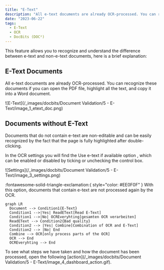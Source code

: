 ```yaml
---
title: "E-Text"
description: "All e-text documents are already OCR-processed. You can recognize these documents if you can open the PDF file, highlight all the text, and copy it into a Word document."
date: "2023-06-22"
tags:
  - E-Text
  - OCR
  - DocBits (DOC²)
---
```

This feature allows you to recognize and understand the difference between e-text and non-e-text documents, here is a brief explanation:

## E-Text Documents

All e-text documents are already OCR-processed. You can recognize these documents if you can open the PDF file, highlight all the text, and copy it into a Word document.

![E-Text](/_images/docbits/Document Validation/5 - E-Text/image_1_etext_doc.png)

## Documents without E-Text

Documents that do not contain e-text are non-editable and can be easily recognized by the fact that the page is fully highlighted after double-clicking.

<!-- ![Non-E-Text](/_images/docbits/Document Validation/1-Index/DOC2_click-check_7.png) -->

In the OCR settings you will find the Use e-text if available option , which can be enabled or disabled by ticking or unchecking the control box.

![Settings](/_images/docbits/Document Validation/5 - E-Text/image_3_settings.png)

:fontawesome-solid-triangle-exclamation:{ style="color: #EE0F0F" }
With this option, documents that contain e-text are not processed again by the OCR.

``` mermaid
graph LR
  Document --> Condition1{E-Text}
  Condition1 -->|Yes| ReadEText[Read E-Text]
  Condition1 -->|No| OCREveryhting[gesamten OCR verarbeiten]
  ReadEText --> Condition2{Bad quality}
  Condition2 --> |Yes| Combine[Combination of OCR and E-Text]
  Condition2 --> |No| End
  Combine --> OCR[only process parts of the OCR]
  OCR --> End
  OCREveryhting --> End
```

To see what steps we have taken and how the document has been processed, open the following [action](/_images/docbits/Document Validation/5 - E-Text/image_4_dashboard_action.gif).